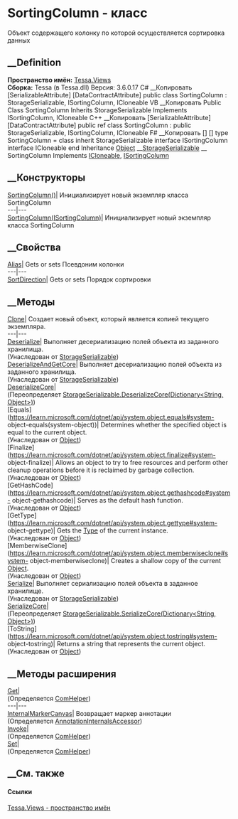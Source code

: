 # SortingColumn - класс
Объект содержащего колонку по которой осуществляется сортировка данных
## __Definition
 **Пространство имён:** [Tessa.Views](N_Tessa_Views.htm)  
 **Сборка:** Tessa (в Tessa.dll) Версия: 3.6.0.17
C# __Копировать
    [SerializableAttribute]
    [DataContractAttribute]
    public class SortingColumn : StorageSerializable, 
    	ISortingColumn, ICloneable
VB __Копировать
    <SerializableAttribute>
    <DataContractAttribute>
    Public Class SortingColumn
    	Inherits StorageSerializable
    	Implements ISortingColumn, ICloneable
C++ __Копировать
    [SerializableAttribute]
    [DataContractAttribute]
    public ref class SortingColumn : public StorageSerializable, 
    	ISortingColumn, ICloneable
F# __Копировать
     [<SerializableAttribute>]
    [<DataContractAttribute>]
    type SortingColumn = 
        class
            inherit StorageSerializable
            interface ISortingColumn
            interface ICloneable
        end
Inheritance
    [Object](https://learn.microsoft.com/dotnet/api/system.object) __[StorageSerializable](T_Tessa_Platform_Storage_StorageSerializable.htm) __ SortingColumn
Implements
    [ICloneable](https://learn.microsoft.com/dotnet/api/system.icloneable), [ISortingColumn](T_Tessa_Views_ISortingColumn.htm)
##  __Конструкторы
[SortingColumn()](M_Tessa_Views_SortingColumn__ctor.htm)| Инициализирует новый
экземпляр класса SortingColumn  
---|---  
[SortingColumn(ISortingColumn)](M_Tessa_Views_SortingColumn__ctor_1.htm)|
Инициализирует новый экземпляр класса SortingColumn  
##  __Свойства
[Alias](P_Tessa_Views_SortingColumn_Alias.htm)|  Gets or sets Псевдоним
колонки  
---|---  
[SortDirection](P_Tessa_Views_SortingColumn_SortDirection.htm)|  Gets or sets
Порядок сортировки  
## __Методы
[Clone](M_Tessa_Views_SortingColumn_Clone.htm)|  Создает новый объект, который
является копией текущего экземпляра.  
---|---  
[Deserialize](M_Tessa_Platform_Storage_StorageSerializable_Deserialize.htm)|
Выполняет десериализацию полей объекта из заданного хранилища.  
(Унаследован от
[StorageSerializable](T_Tessa_Platform_Storage_StorageSerializable.htm))  
[DeserializeAndGetCore](M_Tessa_Platform_Storage_StorageSerializable_DeserializeAndGetCore.htm)|
Выполняет десериализацию полей объекта из заданного хранилища.  
(Унаследован от
[StorageSerializable](T_Tessa_Platform_Storage_StorageSerializable.htm))  
[DeserializeCore](M_Tessa_Views_SortingColumn_DeserializeCore.htm)|  
(Переопределяет [StorageSerializable.DeserializeCore(Dictionary<String,
Object>)](M_Tessa_Platform_Storage_StorageSerializable_DeserializeCore.htm))  
[Equals](https://learn.microsoft.com/dotnet/api/system.object.equals#system-
object-equals\(system-object\))| Determines whether the specified object is
equal to the current object.  
(Унаследован от
[Object](https://learn.microsoft.com/dotnet/api/system.object))  
[Finalize](https://learn.microsoft.com/dotnet/api/system.object.finalize#system-
object-finalize)| Allows an object to try to free resources and perform other
cleanup operations before it is reclaimed by garbage collection.  
(Унаследован от
[Object](https://learn.microsoft.com/dotnet/api/system.object))  
[GetHashCode](https://learn.microsoft.com/dotnet/api/system.object.gethashcode#system-
object-gethashcode)| Serves as the default hash function.  
(Унаследован от
[Object](https://learn.microsoft.com/dotnet/api/system.object))  
[GetType](https://learn.microsoft.com/dotnet/api/system.object.gettype#system-
object-gettype)| Gets the
[Type](https://learn.microsoft.com/dotnet/api/system.type) of the current
instance.  
(Унаследован от
[Object](https://learn.microsoft.com/dotnet/api/system.object))  
[MemberwiseClone](https://learn.microsoft.com/dotnet/api/system.object.memberwiseclone#system-
object-memberwiseclone)| Creates a shallow copy of the current
[Object](https://learn.microsoft.com/dotnet/api/system.object).  
(Унаследован от
[Object](https://learn.microsoft.com/dotnet/api/system.object))  
[Serialize](M_Tessa_Platform_Storage_StorageSerializable_Serialize.htm)|
Выполняет сериализацию полей объекта в заданное хранилище.  
(Унаследован от
[StorageSerializable](T_Tessa_Platform_Storage_StorageSerializable.htm))  
[SerializeCore](M_Tessa_Views_SortingColumn_SerializeCore.htm)|  
(Переопределяет [StorageSerializable.SerializeCore(Dictionary<String,
Object>)](M_Tessa_Platform_Storage_StorageSerializable_SerializeCore.htm))  
[ToString](https://learn.microsoft.com/dotnet/api/system.object.tostring#system-
object-tostring)| Returns a string that represents the current object.  
(Унаследован от
[Object](https://learn.microsoft.com/dotnet/api/system.object))  
##  __Методы расширения
[Get](M_Tessa_Extensions_Default_Client_EDS_ComHelper_Get.htm)|  
(Определяется
[ComHelper](T_Tessa_Extensions_Default_Client_EDS_ComHelper.htm))  
---|---  
[InternalMarkerCanvas](M_Tessa_UI_Views_Charting_Annotations_AnnotationInternalsAccessor_InternalMarkerCanvas.htm)|
Возвращает маркер аннотации  
(Определяется
[AnnotationInternalsAccessor](T_Tessa_UI_Views_Charting_Annotations_AnnotationInternalsAccessor.htm))  
[Invoke](M_Tessa_Extensions_Default_Client_EDS_ComHelper_Invoke.htm)|  
(Определяется
[ComHelper](T_Tessa_Extensions_Default_Client_EDS_ComHelper.htm))  
[Set](M_Tessa_Extensions_Default_Client_EDS_ComHelper_Set.htm)|  
(Определяется
[ComHelper](T_Tessa_Extensions_Default_Client_EDS_ComHelper.htm))  
##  __См. также
#### Ссылки
[Tessa.Views - пространство имён](N_Tessa_Views.htm)
